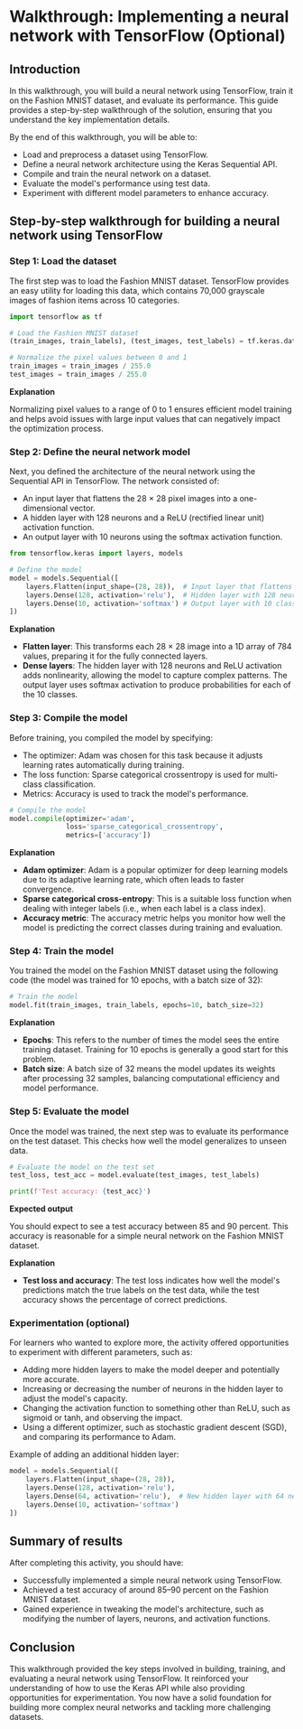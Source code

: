 # Walkthrough: Implementing a neural network with TensorFlow (Optional)

## Introduction

In this walkthrough, you will build a neural network using TensorFlow, train it on the Fashion MNIST dataset, and evaluate its performance. This guide provides a step-by-step walkthrough of the solution, ensuring that you understand the key implementation details.

By the end of this walkthrough, you will be able to:

- Load and preprocess a dataset using TensorFlow.
- Define a neural network architecture using the Keras Sequential API.
- Compile and train the neural network on a dataset.
- Evaluate the model's performance using test data.
- Experiment with different model parameters to enhance accuracy.

## Step-by-step walkthrough for building a neural network using TensorFlow

### Step 1: Load the dataset

The first step was to load the Fashion MNIST dataset. TensorFlow provides an easy utility for loading this data, which contains 70,000 grayscale images of fashion items across 10 categories.

```python
import tensorflow as tf

# Load the Fashion MNIST dataset
(train_images, train_labels), (test_images, test_labels) = tf.keras.datasets.fashion_mnist.load_data()

# Normalize the pixel values between 0 and 1
train_images = train_images / 255.0
test_images = train_images / 255.0
```

**Explanation**

Normalizing pixel values to a range of 0 to 1 ensures efficient model training and helps avoid issues with large input values that can negatively impact the optimization process.

### Step 2: Define the neural network model

Next, you defined the architecture of the neural network using the Sequential API in TensorFlow. The network consisted of:

- An input layer that flattens the 28 × 28 pixel images into a one-dimensional vector.
- A hidden layer with 128 neurons and a ReLU (rectified linear unit) activation function.
- An output layer with 10 neurons using the softmax activation function.

```python
from tensorflow.keras import layers, models

# Define the model
model = models.Sequential([
    layers.Flatten(input_shape=(28, 28)),  # Input layer that flattens the image
    layers.Dense(128, activation='relu'),  # Hidden layer with 128 neurons
    layers.Dense(10, activation='softmax') # Output layer with 10 classes
])
```

**Explanation**

- **Flatten layer**: This transforms each 28 × 28 image into a 1D array of 784 values, preparing it for the fully connected layers.
- **Dense layers**: The hidden layer with 128 neurons and ReLU activation adds nonlinearity, allowing the model to capture complex patterns. The output layer uses softmax activation to produce probabilities for each of the 10 classes.

### Step 3: Compile the model

Before training, you compiled the model by specifying:

- The optimizer: Adam was chosen for this task because it adjusts learning rates automatically during training.
- The loss function: Sparse categorical crossentropy is used for multi-class classification.
- Metrics: Accuracy is used to track the model's performance.

```python
# Compile the model
model.compile(optimizer='adam',
              loss='sparse_categorical_crossentropy',
              metrics=['accuracy'])
```

**Explanation**

- **Adam optimizer**: Adam is a popular optimizer for deep learning models due to its adaptive learning rate, which often leads to faster convergence.
- **Sparse categorical cross-entropy**: This is a suitable loss function when dealing with integer labels (i.e., when each label is a class index).
- **Accuracy metric**: The accuracy metric helps you monitor how well the model is predicting the correct classes during training and evaluation.

### Step 4: Train the model

You trained the model on the Fashion MNIST dataset using the following code (the model was trained for 10 epochs, with a batch size of 32):

```python
# Train the model
model.fit(train_images, train_labels, epochs=10, batch_size=32)
```

**Explanation**

- **Epochs**: This refers to the number of times the model sees the entire training dataset. Training for 10 epochs is generally a good start for this problem.
- **Batch size**: A batch size of 32 means the model updates its weights after processing 32 samples, balancing computational efficiency and model performance.

### Step 5: Evaluate the model

Once the model was trained, the next step was to evaluate its performance on the test dataset. This checks how well the model generalizes to unseen data.

```python
# Evaluate the model on the test set
test_loss, test_acc = model.evaluate(test_images, test_labels)

print(f'Test accuracy: {test_acc}')
```

**Expected output**

You should expect to see a test accuracy between 85 and 90 percent. This accuracy is reasonable for a simple neural network on the Fashion MNIST dataset.

**Explanation**

- **Test loss and accuracy**: The test loss indicates how well the model's predictions match the true labels on the test data, while the test accuracy shows the percentage of correct predictions.

### Experimentation (optional)

For learners who wanted to explore more, the activity offered opportunities to experiment with different parameters, such as:

- Adding more hidden layers to make the model deeper and potentially more accurate.
- Increasing or decreasing the number of neurons in the hidden layer to adjust the model's capacity.
- Changing the activation function to something other than ReLU, such as sigmoid or tanh, and observing the impact.
- Using a different optimizer, such as stochastic gradient descent (SGD), and comparing its performance to Adam.

Example of adding an additional hidden layer:

```python
model = models.Sequential([
    layers.Flatten(input_shape=(28, 28)),
    layers.Dense(128, activation='relu'),
    layers.Dense(64, activation='relu'),  # New hidden layer with 64 neurons
    layers.Dense(10, activation='softmax')
])
```

## Summary of results

After completing this activity, you should have:

- Successfully implemented a simple neural network using TensorFlow.
- Achieved a test accuracy of around 85–90 percent on the Fashion MNIST dataset.
- Gained experience in tweaking the model's architecture, such as modifying the number of layers, neurons, and activation functions.

## Conclusion

This walkthrough provided the key steps involved in building, training, and evaluating a neural network using TensorFlow. It reinforced your understanding of how to use the Keras API while also providing opportunities for experimentation. You now have a solid foundation for building more complex neural networks and tackling more challenging datasets.